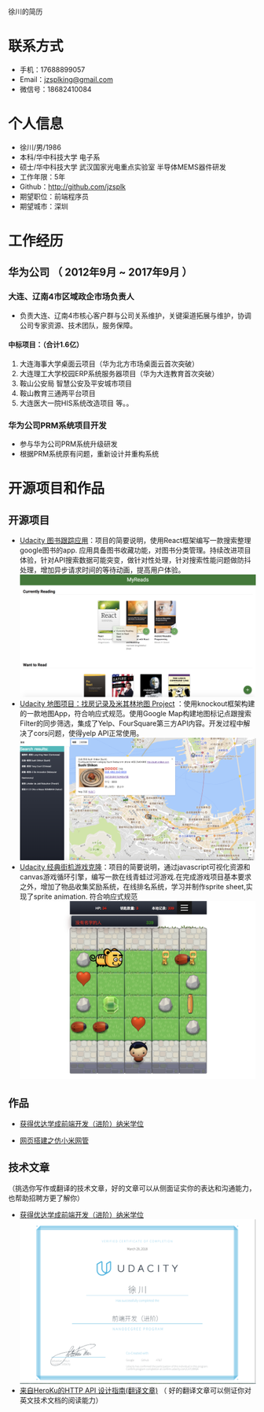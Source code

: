 徐川的简历
# 联系方式

* 手机：17688899057
* Email：jzsplking@gmail.com
* 微信号：18682410084

# 个人信息

* 徐川/男/1986
* 本科/华中科技大学 电子系
* 硕士/华中科技大学 武汉国家光电重点实验室 半导体MEMS器件研发
* 工作年限：5年
* Github：http://github.com/jzsplk
* 期望职位：前端程序员
* 期望城市：深圳


# 工作经历

## 华为公司 （ 2012年9月 ~ 2017年9月 ）

### 大连、辽南4市区域政企市场负责人 
-  负责大连、辽南4市核心客户群与公司关系维护，关键渠道拓展与维护，协调公司专家资源、技术团队，服务保障。
#### 中标项目：（合计1.6亿）
  1. 大连海事大学桌面云项目（华为北方市场桌面云首次突破）
  2.  大连理工大学校园ERP系统服务器项目（华为大连教育首次突破）
  3.  鞍山公安局 智慧公安及平安城市项目
  4.  鞍山教育三通两平台项目
  5.  大连医大一院HIS系统改造项目 等。。
### 华为公司PRM系统项目开发 
- 参与华为公司PRM系统升级研发
- 根据PRM系统原有问题，重新设计并重构系统

# 开源项目和作品
## 开源项目
  - [Udacity 图书跟踪应用](https://jzsplk.github.io/myReads_udacity/)：项目的简要说明，使用React框架编写一款搜索整理google图书的app. 应用具备图书收藏功能，对图书分类管理。持续改进项目体验，针对API搜索数据可能突变，做针对性处理，针对搜索性能问题做防抖处理，增加异步请求时间的等待动画，提高用户体验。
    ![](https://github.com/jzsplk/CV/blob/master/img/myreads_udacity.png)
  - [Udacity 地图项目：找房记录及米其林地图 Project](https://github.com/jzsplk/map_project_udacity)
  ：使用knockout框架构建的一款地图App，符合响应式规范。使用Google Map构建地图标记点跟搜索Filter的同步筛选，集成了Yelp、FourSquare第三方API内容。开发过程中解决了cors问题，使得yelp API正常使用。
   ![](https://github.com/jzsplk/CV/blob/master/img/map_udacity.png)
  - [Udacity 经典街机游戏克隆](https://github.com/jzsplk/front-udacity-ArcadeGame)：项目的简要说明，通过javascript可视化资源和canvas游戏循环引擎，编写一款在线青蛙过河游戏.在完成游戏项目基本要求之外，增加了物品收集奖励系统，在线排名系统，学习并制作sprite sheet,实现了sprite animation. 符合响应式规范
   ![](https://github.com/jzsplk/CV/blob/master/img/game_udacity.png)
## 作品
- [获得优达学成前端开发（进阶）纳米学位](https://graduation.udacity.com/nd001-cn-advanced)

- [网页搭建之仿小米网管](https://jzsplk.github.io/xc-html-template/) 
## 技术文章
（挑选你写作或翻译的技术文章，好的文章可以从侧面证实你的表达和沟通能力，也帮助招聘方更了解你）

- [获得优达学成前端开发（进阶）纳米学位](https://graduation.udacity.com/nd001-cn-advanced)
  ![](https://github.com/jzsplk/CV/blob/master/img/certification.png)
- [来自HeroKu的HTTP API 设计指南(翻译文章)](http://get.jobdeer.com/343.get) （ 好的翻译文章可以侧证你对英文技术文档的阅读能力）
